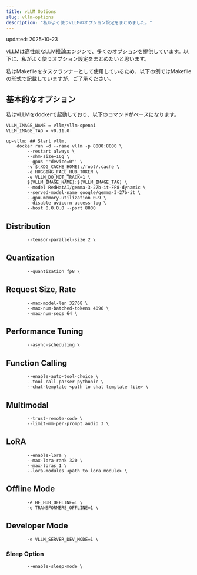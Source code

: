 ```yaml
---
title: vLLM Options
slug: vllm-options
description: "私がよく使うvLLMのオプション設定をまとめました。"
---
```


updated: 2025-10-23


vLLMは高性能なLLM推論エンジンで、多くのオプションを提供しています。以下に、私がよく使うオプション設定をまとめたいと思います。

私はMakefileをタスクランナーとして使用しているため、以下の例ではMakefileの形式で記載していますが、ご了承ください。


## 基本的なオプション

私はvLLMをdockerで起動しており、以下のコマンドがベースになります。

```make
VLLM_IMAGE_NAME = vllm/vllm-openai
VLLM_IMAGE_TAG = v0.11.0

up-vllm: ## Start vllm.
	docker run -d --name vllm -p 8000:8000 \
		--restart always \
		--shm-size=16g \
		--gpus '"device=0"' \
		-v $(XDG_CACHE_HOME):/root/.cache \
		-e HUGGING_FACE_HUB_TOKEN \
		-e VLLM_DO_NOT_TRACK=1 \
		$(VLLM_IMAGE_NAME):$(VLLM_IMAGE_TAG) \
		--model RedHatAI/gemma-3-27b-it-FP8-dynamic \
		--served-model-name google/gemma-3-27b-it \
		--gpu-memory-utilization 0.9 \
		--disable-uvicorn-access-log \
		--host 0.0.0.0 --port 8000
```


## Distribution

```make
		--tensor-parallel-size 2 \
```


## Quantization

```make
		--quantization fp8 \
```

## Request Size, Rate

```make
		--max-model-len 32768 \
		--max-num-batched-tokens 4096 \
		--max-num-seqs 64 \
```


## Performance Tuning

```make
		--async-scheduling \
```


## Function Calling


```make
		--enable-auto-tool-choice \
		--tool-call-parser pythonic \
		--chat-template <path to chat template file> \
```


## Multimodal

```make
		--trust-remote-code \
		--limit-mm-per-prompt.audio 3 \
```


## LoRA

```make
		--enable-lora \
		--max-lora-rank 320 \
		--max-loras 1 \
		--lora-modules <path to lora module> \
```


## Offline Mode

```make
		-e HF_HUB_OFFLINE=1 \
		-e TRANSFORMERS_OFFLINE=1 \
```


## Developer Mode

```make
		-e VLLM_SERVER_DEV_MODE=1 \
```

### Sleep Option

```make
		--enable-sleep-mode \
```
